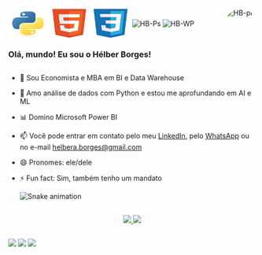  <div style="display: inline_block"><br>
  <img align="center" alt="HB-Python" height="60" width="80" src="https://raw.githubusercontent.com/devicons/devicon/master/icons/python/python-original.svg">
  <img align="center" alt="HB-HTML" height="60" width="80" src="https://raw.githubusercontent.com/devicons/devicon/master/icons/html5/html5-original.svg">
  <img align="center" alt="HB-CSS" height="60" width="80" src="https://raw.githubusercontent.com/devicons/devicon/master/icons/css3/css3-original.svg">
  <img align="center" alt="HB-Ps" height="60" width="80" src="https://cdn.jsdelivr.net/gh/devicons/devicon/icons/photoshop/photoshop-plain.svg">
  <img align="center" alt="HB-WP" height="60" width="80" src="https://cdn.jsdelivr.net/gh/devicons/devicon/icons/wordpress/wordpress-original.svg">
  <img align="right" alt="HB-pic" height="150" style="border-radius:50px;" src="https://media-exp1.licdn.com/dms/image/C4E03AQFoEYOpIhBzew/profile-displayphoto-shrink_800_800/0/1591846088434?e=1648684800&v=beta&t=eESxnpzpzpiIIf8_n3f6XzFFnfTpDZ8pG-C8rmz_qn0">
</div>

### Olá, mundo! Eu sou o Hélber Borges!

##

- 🔭 Sou Economista e MBA em BI e Data Warehouse
- 🌱 Amo análise de dados com Python e estou me aprofundando em AI e ML
- 📊 Domino Microsoft Power BI
- 📫 Você pode entrar em contato pelo meu <a href="https://www.linkedin.com/in/helberborges/">LinkedIn</a>, pelo <a href="https://api.whatsapp.com/send?phone=5535984310123&text=Ol%C3%A1,%20H%C3%A9lber!%20Cliquei%20no%20seu%20link%20de%20contato%20no%20Github.">WhatsApp</a> ou no e-mail helbera.borges@gmail.com
- 😄 Pronomes: ele/dele
- ⚡ Fun fact: Sim, também tenho um mandato

  ![Snake animation](https://github.com/harborges/harborges/blob/output/github-contribution-grid-snake.svg)

##

<div align="center">
  <a href="https://github.com/harborges">
  <img height="180em" src="https://github-readme-stats.vercel.app/api?username=harborges&show_icons=true&theme=dark&include_all_commits=true&count_private=true"/>
  <img height="180em" src="https://github-readme-stats.vercel.app/api/top-langs/?username=harborges&layout=compact&langs_count=7&theme=dark"/>
</div>
  
 

   ##
 
<div> 
  <a href = "mailto:helbera.borges@gmail.com"><img src="https://img.shields.io/badge/-Gmail-%23333?style=for-the-badge&logo=gmail&logoColor=white" target="_blank"></a>
  <a href="https://www.linkedin.com/in/helberborges/" target="_blank"><img src="https://img.shields.io/badge/-LinkedIn-%230077B5?style=for-the-badge&logo=linkedin&logoColor=white" target="_blank"></a> 
   <a href="https://instagram.com/ver.helberborges" target="_blank"><img src="https://img.shields.io/badge/-Instagram-%23E4405F?style=for-the-badge&logo=instagram&logoColor=white" target="_blank"></a>
 
</div>
